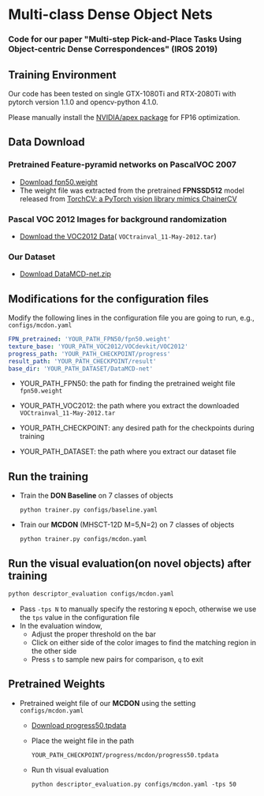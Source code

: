 # Multi-class Dense Object Nets
### Code for our paper "Multi-step Pick-and-Place Tasks Using Object-centric Dense Correspondences" (IROS 2019)

## Training Environment

Our code has been tested on single GTX-1080Ti and RTX-2080Ti with pytorch version 1.1.0 and opencv-python 4.1.0.

Please manually install the [NVIDIA/apex package](https://github.com/NVIDIA/apex) for FP16 optimization.

## Data Download

### Pretrained Feature-pyramid networks on PascalVOC 2007

- [Download fpn50.weight](https://drive.google.com/open?id=1ZrufPSS7LFSM1fRxL0Jp5mOcp8bZ3jgM)
- The weight file was extracted from the pretrained **FPNSSD512** model released from [TorchCV: a PyTorch vision library mimics ChainerCV](https://github.com/kuangliu/torchcv)

### Pascal VOC 2012 Images for background randomization

- [Download the VOC2012 Data](http://host.robots.ox.ac.uk/pascal/VOC/voc2012/index.html#devkit)( ```VOCtrainval_11-May-2012.tar```)

### Our Dataset

-  [Download DataMCD-net.zip](https://drive.google.com/file/d/1N6ZstxkK_tiXKqkPRePXQx878Oxn-lrt/view?usp=sharing)

## Modifications for the configuration files

Modify the following lines in the configuration file you are going to run, e.g., ```configs/mcdon.yaml```

```yaml
FPN_pretrained: 'YOUR_PATH_FPN50/fpn50.weight'
texture_base: 'YOUR_PATH_VOC2012/VOCdevkit/VOC2012'
progress_path: 'YOUR_PATH_CHECKPOINT/progress' 
result_path: 'YOUR_PATH_CHECKPOINT/result'
base_dir: 'YOUR_PATH_DATASET/DataMCD-net'
```

- YOUR_PATH_FPN50: the path for finding the pretrained weight file ```fpn50.weight```

- YOUR_PATH_VOC2012: the path where you extract the downloaded ```VOCtrainval_11-May-2012.tar```
- YOUR_PATH_CHECKPOINT: any desired path for the checkpoints during training
- YOUR_PATH_DATASET: the path where you extract our dataset file

## Run the training

- Train the **DON Baseline** on 7 classes of objects

  ```python trainer.py configs/baseline.yaml```

- Train our **MCDON** (MHSCT-12D M=5,N=2) on 7 classes of objects

  ```python trainer.py configs/mcdon.yaml```

## Run the visual evaluation(on novel objects) after training
```bash
python descriptor_evaluation configs/mcdon.yaml
```
- Pass ```-tps N``` to manually specify the restoring ```N``` epoch, otherwise we use the ```tps``` value in the configuration file
- In the evaluation window,
  - Adjust the proper threshold on the bar
  - Click on either side of the color images to find the matching region in the other side
  - Press ```s``` to sample new pairs for comparison, ```q``` to exit

## Pretrained Weights

- Pretrained weight file of our **MCDON** using the setting ```configs/mcdon.yaml```

  - [Download progress50.tpdata](https://drive.google.com/file/d/1_rzDrLpdSRguW5r4OgzdoVD949VKbiVb/view?usp=sharing)

  - Place the weight file in the path

    ``````
    YOUR_PATH_CHECKPOINT/progress/mcdon/progress50.tpdata
    ``````
  - Run th visual evaluation
    ``````
    python descriptor_evaluation.py configs/mcdon.yaml -tps 50
    ``````

